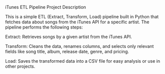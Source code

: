 iTunes ETL Pipeline
Project Description

This is a simple ETL (Extract, Transform, Load) pipeline built in Python that fetches data about songs from the iTunes API for a specific artist.
The pipeline performs the following steps:

Extract: Retrieves songs by a given artist from the iTunes API.

Transform: Cleans the data, renames columns, and selects only relevant fields like song title, album, release date, genre, and pricing.

Load: Saves the transformed data into a CSV file for easy analysis or use in other projects.
